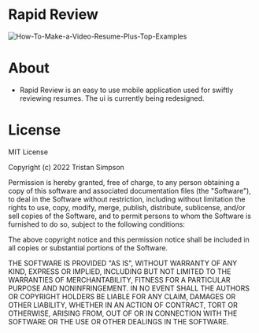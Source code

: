 # Rapid Review
![How-To-Make-a-Video-Resume-Plus-Top-Examples](https://user-images.githubusercontent.com/75189508/187347877-4ab2bc56-0c5b-47f7-9f80-ebc648fb722f.png)

# About
- Rapid Review is an easy to use mobile application used for swiftly reviewing resumes. The ui is currently being redesigned.

# License
MIT License

Copyright (c) 2022 Tristan Simpson

Permission is hereby granted, free of charge, to any person obtaining a copy of this software and associated documentation files (the "Software"), to deal in the Software without restriction, including without limitation the rights to use, copy, modify, merge, publish, distribute, sublicense, and/or sell copies of the Software, and to permit persons to whom the Software is furnished to do so, subject to the following conditions:

The above copyright notice and this permission notice shall be included in all copies or substantial portions of the Software.

THE SOFTWARE IS PROVIDED "AS IS", WITHOUT WARRANTY OF ANY KIND, EXPRESS OR IMPLIED, INCLUDING BUT NOT LIMITED TO THE WARRANTIES OF MERCHANTABILITY, FITNESS FOR A PARTICULAR PURPOSE AND NONINFRINGEMENT. IN NO EVENT SHALL THE AUTHORS OR COPYRIGHT HOLDERS BE LIABLE FOR ANY CLAIM, DAMAGES OR OTHER LIABILITY, WHETHER IN AN ACTION OF CONTRACT, TORT OR OTHERWISE, ARISING FROM, OUT OF OR IN CONNECTION WITH THE SOFTWARE OR THE USE OR OTHER DEALINGS IN THE SOFTWARE.
